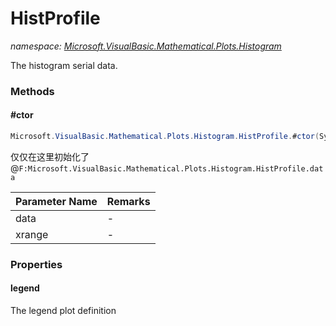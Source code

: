 ﻿# HistProfile
_namespace: [Microsoft.VisualBasic.Mathematical.Plots.Histogram](./index.md)_

The histogram serial data.



### Methods

#### #ctor
```csharp
Microsoft.VisualBasic.Mathematical.Plots.Histogram.HistProfile.#ctor(System.Collections.Generic.IEnumerable{System.Double},Microsoft.VisualBasic.ComponentModel.Ranges.DoubleRange)
```
仅仅在这里初始化了@``F:Microsoft.VisualBasic.Mathematical.Plots.Histogram.HistProfile.data``

|Parameter Name|Remarks|
|--------------|-------|
|data|-|
|xrange|-|



### Properties

#### legend
The legend plot definition
